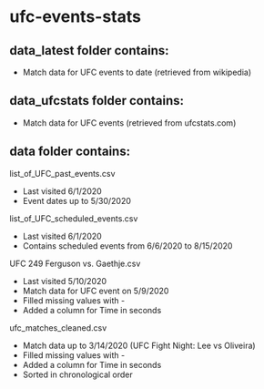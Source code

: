 # ufc-events-stats

## data_latest folder contains:

- Match data for UFC events to date (retrieved from wikipedia)

## data_ufcstats folder contains:

- Match data for UFC events (retrieved from ufcstats.com)

## data folder contains:

list_of_UFC_past_events.csv
- Last visited 6/1/2020
- Event dates up to 5/30/2020

list_of_UFC_scheduled_events.csv
- Last visited 6/1/2020
- Contains scheduled events from 6/6/2020 to 8/15/2020

UFC 249 Ferguson vs. Gaethje.csv	
- Last visited 5/10/2020
- Match data for UFC event on 5/9/2020
- Filled missing values with -
- Added a column for Time in seconds

ufc_matches_cleaned.csv
- Match data up to 3/14/2020 (UFC Fight Night: Lee vs Oliveira)
- Filled missing values with -
- Added a column for Time in seconds
- Sorted in chronological order